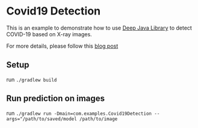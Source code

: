 # Covid19 Detection

This is an example to demonstrate how to use [Deep Java Library](djl.ai) to detect COVID-19 based on X-ray images.

For more details, please follow this [blog post]()

## Setup
run `./gradlew build`

## Run prediction on images
run `./gradlew run -Dmain=com.examples.Covid19Detection --args="/path/to/saved/model /path/to/image`